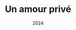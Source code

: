 ---
title: "Un amour privé"
date: 2024
authors: ["Lenny-Kim"]
description: |
    Dans cette section, tu vas voir une utilisation simple et efficace de la stéganographie.

layout: multiple_sections
tags:
    - web
hidden: true
---